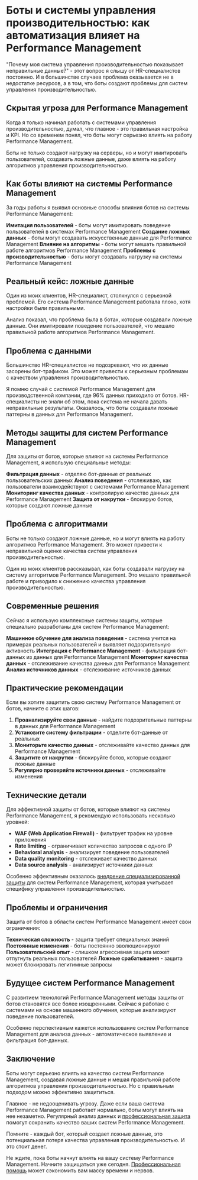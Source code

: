 # Боты и системы управления производительностью: как автоматизация влияет на Performance Management

"Почему моя система управления производительностью показывает неправильные данные?" - этот вопрос я слышу от HR-специалистов постоянно. И в большинстве случаев проблема оказывается не в недостатке ресурсов, а в том, что боты создают проблемы для систем управления производительностью.

## Скрытая угроза для Performance Management

Когда я только начинал работать с системами управления производительностью, думал, что главное - это правильная настройка и KPI. Но со временем понял, что боты могут серьезно влиять на работу Performance Management.

Боты не только создают нагрузку на серверы, но и могут имитировать пользователей, создавать ложные данные, даже влиять на работу алгоритмов управления производительностью.

## Как боты влияют на системы Performance Management

За годы работы я выявил основные способы влияния ботов на системы Performance Management:

**Имитация пользователей** - боты могут имитировать поведение пользователей в системах Performance Management
**Создание ложных данных** - боты могут создавать искусственные данные для Performance Management
**Влияние на алгоритмы** - боты могут мешать правильной работе алгоритмов Performance Management
**Проблемы с производительностью** - боты могут создавать нагрузку на системы Performance Management

## Реальный кейс: ложные данные

Один из моих клиентов, HR-специалист, столкнулся с серьезной проблемой. Его система Performance Management работала плохо, хотя настройки были правильными.

Анализ показал, что проблема была в ботах, которые создавали ложные данные. Они имитировали поведение пользователей, что мешало правильной работе алгоритмов Performance Management.

## Проблема с данными

Большинство HR-специалистов не подозревают, что их данные засорены бот-трафиком. Это может привести к серьезным проблемам с качеством управления производительностью.

Я помню случай с системой Performance Management для производственной компании, где 96% данных приходило от ботов. HR-специалисты не знали об этом, пока система не начала давать неправильные результаты. Оказалось, что боты создавали ложные паттерны в данных для Performance Management.

## Методы защиты для систем Performance Management

Для защиты от ботов, которые влияют на системы Performance Management, я использую специальные методы:

**Фильтрация данных** - отделяю бот-данные от реальных пользовательских данных
**Анализ поведения** - отслеживаю, как пользователи взаимодействуют с системами Performance Management
**Мониторинг качества данных** - контролирую качество данных для Performance Management
**Защита от накрутки** - блокирую ботов, которые создают ложные данные

## Проблема с алгоритмами

Боты не только создают ложные данные, но и могут влиять на работу алгоритмов Performance Management. Это может привести к неправильной оценке качества систем управления производительностью.

Один из моих клиентов рассказывал, как боты создавали нагрузку на систему алгоритмов Performance Management. Это мешало правильной работе и приводило к снижению качества управления производительностью.

## Современные решения

Сейчас я использую комплексные системы защиты, которые специально разработаны для систем Performance Management:

**Машинное обучение для анализа поведения** - система учится на примерах реальных пользователей и выявляет подозрительную активность
**Интеграция с Performance Management** - фильтрация бот-данных из данных для Performance Management
**Мониторинг качества данных** - отслеживание качества данных для Performance Management
**Анализ источников данных** - отслеживание источников данных

## Практические рекомендации

Если вы хотите защитить свою систему Performance Management от ботов, начните с этих шагов:

1. **Проанализируйте свои данные** - найдите подозрительные паттерны в данных для Performance Management
2. **Установите систему фильтрации** - отделите бот-данные от реальных
3. **Мониторьте качество данных** - отслеживайте качество данных для Performance Management
4. **Защитите от накрутки** - блокируйте ботов, которые создают ложные данные
5. **Регулярно проверяйте источники данных** - отслеживайте изменения

## Технические детали

Для эффективной защиты от ботов, которые влияют на системы Performance Management, я рекомендую использовать несколько уровней:

- **WAF (Web Application Firewall)** - фильтрует трафик на уровне приложения
- **Rate limiting** - ограничивает количество запросов с одного IP
- **Behavioral analysis** - анализирует поведение пользователей
- **Data quality monitoring** - отслеживает качество данных
- **Data source analysis** - анализирует источники данных

Особенно эффективным оказалось [внедрение специализированной защиты](https://progaem.com/ustanovka-antibота-usluga-po-zashhite-ot-botов-vashih-sajtов-na-различных-cms-системах.html) для систем Performance Management, которая учитывает специфику управления производительностью.

## Проблемы и ограничения

Защита от ботов в области систем Performance Management имеет свои ограничения:

**Техническая сложность** - защита требует специальных знаний
**Постоянные изменения** - боты постоянно эволюционируют
**Пользовательский опыт** - слишком агрессивная защита может отпугнуть реальных пользователей
**Ложные срабатывания** - защита может блокировать легитимные запросы

## Будущее систем Performance Management

С развитием технологий Performance Management методы защиты от ботов становятся все более изощренными. Сейчас я работаю с системами на основе машинного обучения, которые анализируют поведение пользователей.

Особенно перспективным кажется использование систем Performance Management для анализа данных - автоматическое выявление и фильтрация бот-данных.

## Заключение

Боты могут серьезно влиять на качество систем Performance Management, создавая ложные данные и мешая правильной работе алгоритмов управления производительностью. Но с правильным подходом можно эффективно защититься.

Главное - не недооценивать угрозу. Даже если ваша система Performance Management работает нормально, боты могут влиять на нее незаметно. Регулярный анализ данных и [профессиональная защита](https://progaem.com/ustanovka-antibота-usluga-po-zashhite-ot-botов-vashih-sajtов-na-различных-cms-системах.html) помогут сохранить качество ваших систем Performance Management.

Помните - каждый бот, который создает ложные данные, это потенциальная потеря качества управления производительностью. И это стоит денег.

Не ждите, пока боты начнут влиять на вашу систему Performance Management. Начните защищаться уже сегодня. [Профессиональная помощь](https://progaem.com/ustanovka-antibота-usluga-po-zashhite-ot-botов-vashih-sajtов-na-различных-cms-системах.html) может сэкономить вам массу времени и нервов.
